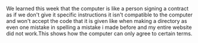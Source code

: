 We learned this week that the computer is like a person signing a contract as if we don't give it specific instructions it isn't compatible to the computer and won't accept the code that it is given like when making a directory as even one mistake in spelling a mistake i made before and my entire website did not work.This shows how the computer can only agree to certain terms.
